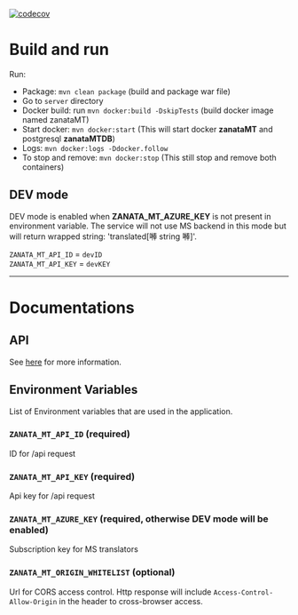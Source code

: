 [![codecov](https://codecov.io/gh/zanata/zanata-mt/branch/master/graph/badge.svg)](https://codecov.io/gh/zanata/zanata-mt)
# Build and run 

Run:
- Package: `mvn clean package` (build and package war file)
- Go to `server` directory
- Docker build: run `mvn docker:build -DskipTests` (build docker image named zanataMT)
- Start docker: `mvn docker:start` (This will start docker **zanataMT** and postgresql **zanataMTDB**)
- Logs: `mvn docker:logs -Ddocker.follow`
- To stop and remove: `mvn docker:stop` (This still stop and remove both containers)

## DEV mode

DEV mode is enabled when **ZANATA_MT_AZURE_KEY** is not present in environment variable. The service will not use MS backend in this mode but will return wrapped string: 'translated[𠾴 string 𠾴]'.

`ZANATA_MT_API_ID` = `devID`<br/>
`ZANATA_MT_API_KEY` = `devKEY`
                  
----

# Documentations

## API

See [here](http://zanata.org/zanata-mt/apidocs) for more information.


## Environment Variables

List of Environment variables that are used in the application.

### `ZANATA_MT_API_ID` (required)
ID for /api request

### `ZANATA_MT_API_KEY` (required)
Api key for /api request

### `ZANATA_MT_AZURE_KEY` (required, otherwise DEV mode will be enabled)
Subscription key for MS translators

### `ZANATA_MT_ORIGIN_WHITELIST` (optional)
Url for CORS access control. Http response will include `Access-Control-Allow-Origin` in the header to cross-browser access.
